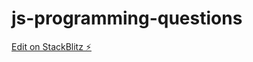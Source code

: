 # js-programming-questions

[Edit on StackBlitz ⚡️](https://stackblitz.com/edit/js-programming-questions)